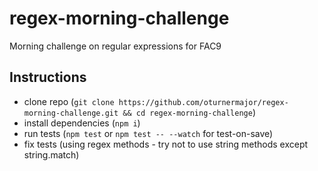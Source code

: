 # regex-morning-challenge
Morning challenge on regular expressions for FAC9

## Instructions

* clone repo (`git clone https://github.com/oturnermajor/regex-morning-challenge.git && cd regex-morning-challenge`)
* install dependencies (`npm i`)
* run tests (`npm test` or `npm test -- --watch` for test-on-save)
* fix tests (using regex methods - try not to use string methods except string.match)
